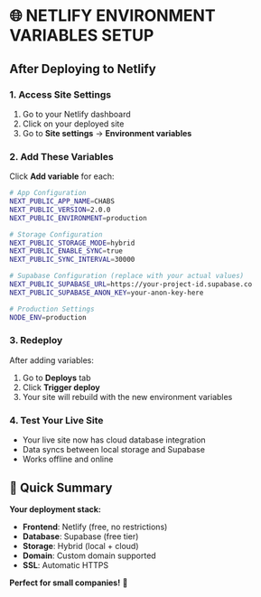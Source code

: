 # 🌐 NETLIFY ENVIRONMENT VARIABLES SETUP

## After Deploying to Netlify

### 1. Access Site Settings
1. Go to your Netlify dashboard
2. Click on your deployed site
3. Go to **Site settings** → **Environment variables**

### 2. Add These Variables

Click **Add variable** for each:

```bash
# App Configuration
NEXT_PUBLIC_APP_NAME=CHABS
NEXT_PUBLIC_VERSION=2.0.0
NEXT_PUBLIC_ENVIRONMENT=production

# Storage Configuration
NEXT_PUBLIC_STORAGE_MODE=hybrid
NEXT_PUBLIC_ENABLE_SYNC=true
NEXT_PUBLIC_SYNC_INTERVAL=30000

# Supabase Configuration (replace with your actual values)
NEXT_PUBLIC_SUPABASE_URL=https://your-project-id.supabase.co
NEXT_PUBLIC_SUPABASE_ANON_KEY=your-anon-key-here

# Production Settings
NODE_ENV=production
```

### 3. Redeploy
After adding variables:
1. Go to **Deploys** tab
2. Click **Trigger deploy**
3. Your site will rebuild with the new environment variables

### 4. Test Your Live Site
- Your live site now has cloud database integration
- Data syncs between local storage and Supabase
- Works offline and online

## 🎯 Quick Summary

**Your deployment stack:**
- **Frontend**: Netlify (free, no restrictions)
- **Database**: Supabase (free tier)
- **Storage**: Hybrid (local + cloud)
- **Domain**: Custom domain supported
- **SSL**: Automatic HTTPS

**Perfect for small companies!** 🚀